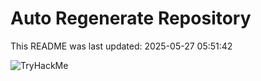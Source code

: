 # Auto Regenerate Repository

This README was last updated: 2025-05-27 05:51:42

 ![TryHackMe](https://tryhackme.com/badge/533634)